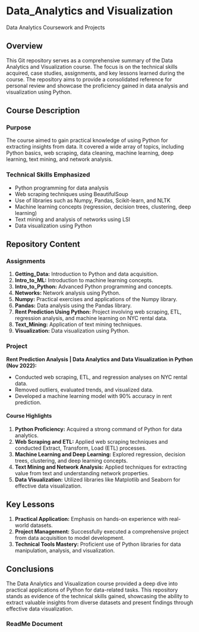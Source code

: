 # Data_Analytics and Visualization
Data Analytics Coursework and Projects

## Overview
This Git repository serves as a comprehensive summary of the Data Analytics and Visualization course. The focus is on the technical skills acquired, case studies, assignments, and key lessons learned during the course. The repository aims to provide a consolidated reference for personal review and showcase the proficiency gained in data analysis and visualization using Python.

## Course Description

### Purpose
The course aimed to gain practical knowledge of using Python for extracting insights from data. It covered a wide array of topics, including Python basics, web scraping, data cleaning, machine learning, deep learning, text mining, and network analysis.

### Technical Skills Emphasized
- Python programming for data analysis
- Web scraping techniques using BeautifulSoup
- Use of libraries such as Numpy, Pandas, Scikit-learn, and NLTK
- Machine learning concepts (regression, decision trees, clustering, deep learning)
- Text mining and analysis of networks using LSI
- Data visualization using Python

## Repository Content

### Assignments
1. **Getting_Data:** Introduction to Python and data acquisition.
2. **Intro_to_ML:** Introduction to machine learning concepts.
3. **Intro_to_Python:** Advanced Python programming and concepts.
4. **Networks:** Network analysis using Python.
5. **Numpy:** Practical exercises and applications of the Numpy library.
6. **Pandas:** Data analysis using the Pandas library.
7. **Rent Prediction Using Python:** Project involving web scraping, ETL, regression analysis, and machine learning on NYC rental data.
8. **Text_Mining:** Application of text mining techniques.
9. **Visualization:** Data visualization using Python.

### Project
**Rent Prediction Analysis | Data Analytics and Data Visualization in Python (Nov 2022):**
- Conducted web scraping, ETL, and regression analyses on NYC rental data.
- Removed outliers, evaluated trends, and visualized data.
- Developed a machine learning model with 90% accuracy in rent prediction.

#### Course Highlights
1. **Python Proficiency:** Acquired a strong command of Python for data analytics.
2. **Web Scraping and ETL:** Applied web scraping techniques and conducted Extract, Transform, Load (ETL) processes.
3. **Machine Learning and Deep Learning:** Explored regression, decision trees, clustering, and deep learning concepts.
4. **Text Mining and Network Analysis:** Applied techniques for extracting value from text and understanding network properties.
5. **Data Visualization:** Utilized libraries like Matplotlib and Seaborn for effective data visualization.

## Key Lessons

1. **Practical Application:** Emphasis on hands-on experience with real-world datasets.
2. **Project Management:** Successfully executed a comprehensive project from data acquisition to model development.
3. **Technical Tools Mastery:** Proficient use of Python libraries for data manipulation, analysis, and visualization.

## Conclusions

The Data Analytics and Visualization course provided a deep dive into practical applications of Python for data-related tasks. This repository stands as evidence of the technical skills gained, showcasing the ability to extract valuable insights from diverse datasets and present findings through effective data visualization.

### ReadMe Document
